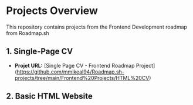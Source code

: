 # Projects Overview

This repository contains projects from the Frontend Development roadmap from Roadmap.sh

## 1. Single-Page CV
- **Projet URL:** [Single Page CV - Frontend Roadmap Project] (https://github.com/mmikeal94/Roadmap.sh-projects/tree/main/Frontend%20Projects/HTML%20CV)

## 2. Basic HTML Website
